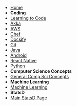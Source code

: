 - [Home](https://bwagenseller.github.io/#/)
- **Coding**  
 - [Learning to Code](/learn_to_code/)  
 - [Akka](/learn_to_code/java/akka/)  
 - [AWS](/learn_to_code/aws/)  
 - [Chef](/learn_to_code/chef/)  
 - [Docsify](/learn_to_code/docsify/)  
 - [Git](/learn_to_code/git/)  
 - [Java](/learn_to_code/java/)  
 - [Android](/learn_to_code/android/)  
 - [React Native](/learn_to_code/android/react_native/)  
 - [Python](/learn_to_code/python/)  
- **Computer Science Concepts**
 - [General Comp Sci Concepts](/learn_to_code/computer_science_concepts)
- **Machine Learning**
 - [Machine Learning](/learn_to_code/machine_learning/)
- **StatsD**
 - [Main StatsD Page](/learn_to_code/statsd/)